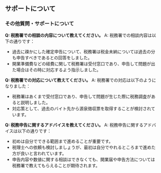 ## サポートについて
### その他質問・サポートについて

**Q: 税務署での相談の内容について教えてください。**
A: 税務署での相談内容は以下の通りです：
- 過去に疎かにした確定申告について、税務署は税金未納については過去の分も申告すべきであるとの回答をしました。
- 開業準備費などの経費に関して税務署は受付窓口であり、申告して問題が出た場合はその時に対応するよう指示しました。

**Q: 税務署での対応について教えてください。**
A: 税務署での対応は以下のようになりました：
- 税務署はあくまで受付窓口であり、申告して問題が生じた際に税務調査があると説明しました。
- 対応策として、過去のバイト先から源泉徴収票を取得することが検討されています。

**Q: 税務申告に関するアドバイスを教えてください。**
A: 税務申告に関するアドバイスは以下の通りです：
- 初めは自分でできる範囲まで進めることが重要です。
- 税理士への依頼も検討しましょうが、最初は自分でやれるところまで進めた方が良いと言われています。
- 申告内容や数値に関する相談はできなくても、開業届や申告方法については税務署で教えてもらえることが期待されます。
